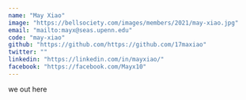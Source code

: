```yaml
---
name: "May Xiao"
image: "https://bellsociety.com/images/members/2021/may-xiao.jpg"
email: "mailto:mayx@seas.upenn.edu"
code: "may-xiao"
github: "https://github.com/https://github.com/17maxiao"
twitter: ""
linkedin: "https://linkedin.com/in/mayxiao/"
facebook: "https://facebook.com/Mayx10"
---
```

we out here